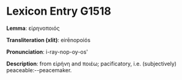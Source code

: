 # Lexicon Entry G1518

**Lemma**: εἰρηνοποιός

**Transliteration (xlit)**: eirēnopoiós

**Pronunciation**: i-ray-nop-oy-os'

**Description**:
from εἰρήνη and ποιέω; pacificatory, i.e. (subjectively) peaceable:--peacemaker.
